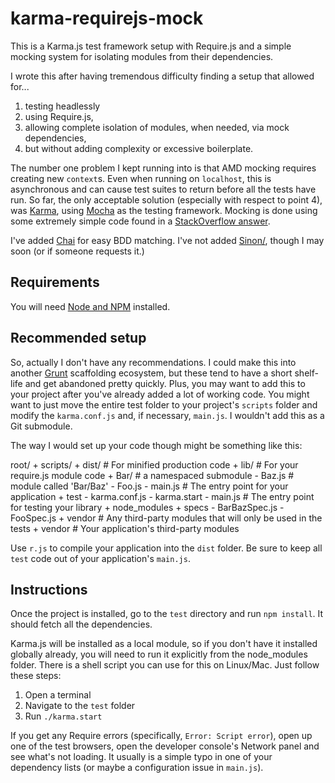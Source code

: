 karma-requirejs-mock
====================

This is a Karma.js test framework setup with Require.js and a simple mocking system for isolating modules from their dependencies. 

I wrote this after having tremendous difficulty finding a setup that allowed for...

 1. testing headlessly
 2. using Require.js,
 3. allowing complete isolation of modules, when needed, via mock dependencies,
 4. but without adding complexity or excessive boilerplate. 

The number one problem I kept running into is that AMD mocking requires creating new `context`s. Even when running on `localhost`, this is asynchronous and can cause test suites to return before all the tests have run. So far, the only acceptable solution (especially with respect to point 4), was [Karma](http://karma-runner.github.io/0.8/index.html), using [Mocha](http://visionmedia.github.io/mocha/) as the testing framework. Mocking is done using some extremely simple code found in a [StackOverflow answer](http://stackoverflow.com/questions/11439540/how-can-i-mock-dependencies-for-unit-testing-in-requirejs/11695463#11695463).

I've added [Chai](http://chaijs.com/) for easy BDD matching. I've not added [Sinon/](http://sinonjs.org/), though I may soon (or if someone requests it.)

## Requirements

You will need [Node and NPM](http://nodejs.org/) installed. 

## Recommended setup

So, actually I don't have any recommendations. I could make this into another [Grunt](http://gruntjs.com/) scaffolding ecosystem, but these tend to have a short shelf-life and get abandoned pretty quickly. Plus, you may want to add this to your project after you've already added a lot of working code. You might want to just move the entire test folder to your project's `scripts` folder and modify the `karma.conf.js` and, if necessary, `main.js`. I wouldn't add this as a Git submodule. 

The way I would set up your code though might be something like this:

  root/
    + scripts/
      + dist/ # For minified production code
      + lib/ # For your require.js module code
        + Bar/ # a namespaced submodule
          - Baz.js # module called 'Bar/Baz'
        - Foo.js 
      - main.js # The entry point for your application
      + test
        - karma.conf.js
        - karma.start
        - main.js # The entry point for testing your library
        + node_modules
        + specs
          - BarBazSpec.js
          - FooSpec.js
        + vendor # Any third-party modules that will only be used in the tests
      + vendor # Your application's third-party modules

Use `r.js` to compile your application into the `dist` folder. Be sure to keep all `test` code out of your application's `main.js`.

## Instructions

Once the project is installed, go to the `test` directory and run `npm install`. It should fetch all the dependencies. 

Karma.js will be installed as a local module, so if you don't have it installed globally already, you will need to run it explicitly from the node\_modules folder. There is a shell script you can use for this on Linux/Mac. Just follow these steps:

 1. Open a terminal
 2. Navigate to the `test` folder
 3. Run `./karma.start`

If you get any Require errors (specifically, `Error: Script error`), open up one of the test browsers, open the developer console's Network panel and see what's not loading. It usually is a simple typo in one of your dependency lists (or maybe a configuration issue in `main.js`).

